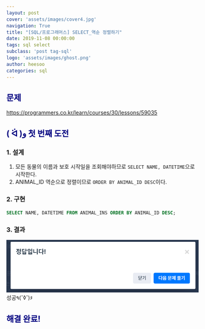 ```yaml
---
layout: post
cover: 'assets/images/cover4.jpg'
navigation: True
title: "[SQL/프로그래머스] SELECT_역순 정렬하기"
date: 2019-11-08 00:00:00
tags: sql select
subclass: 'post tag-sql'
logo: 'assets/images/ghost.png'
author: heesoo
categories: sql
---
```

## <span style="color:navy">문제</span>
<https://programmers.co.kr/learn/courses/30/lessons/59035>


## <span style="color:navy">( ᐛ )و 첫 번째 도전</span>

### 1. 설계
1. 모든 동물의 이름과 보호 시작일을 조회해야하므로 `SELECT NAME, DATETIME`으로 시작한다.
2. ANIMAL_ID 역순으로 정렬이므로 `ORDER BY ANIMAL_ID DESC`이다.

### 2. 구현
```sql
SELECT NAME, DATETIME FROM ANIMAL_INS ORDER BY ANIMAL_ID DESC;
```
### 3. 결과
![실행결과](./assets/images/191108_5.PNG)
성공٩(˘◊˘)۶

## <span style="color:navy">해결 완료!</span>
